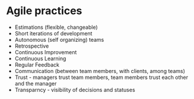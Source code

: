 # Agile practices

* Estimations (flexible, changeable)
* Short iterations of development
* Autonomous (self organizing) teams
* Retrospective
* Continuous Improvement
* Continuous Learning
* Regular Feedback
* Communication (between team members, with clients, among teams)
* Trust - managers trust team members, team members trust each other and the manager
* Transparncy - visibility of decisions and statuses



